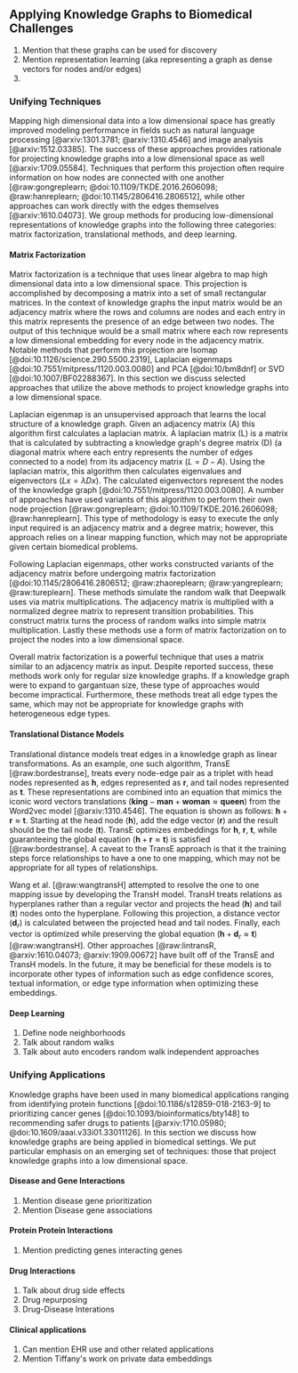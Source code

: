 ## Applying Knowledge Graphs to Biomedical Challenges

1. Mention that these graphs can be used for discovery
2. Mention representation learning (aka representing a graph as dense vectors for nodes and/or edges)
3. 

### Unifying Techniques

Mapping high dimensional data into a low dimensional space has greatly improved modeling performance in fields such as natural language processing [@arxiv:1301.3781; @arxiv:1310.4546] and image analysis [@arxiv:1512.03385].
The success of these approaches provides rationale for projecting knowledge graphs into a low dimensional space as well [@arxiv:1709.05584].
Techniques that perform this projection often require information on how nodes are connected with one another [@raw:gongreplearn; @doi:10.1109/TKDE.2016.2606098; @raw:hanreplearn; @doi:10.1145/2806416.2806512], while other approaches can work directly with the edges themselves [@arxiv:1610.04073].
We group methods for producing low-dimensional representations of knowledge graphs into the following three categories: matrix factorization, translational methods, and deep learning.

#### Matrix Factorization

Matrix factorization is a technique that uses linear algebra to map high dimensional data into a low dimensional space.
This projection is accomplished by decomposing a matrix into a set of small rectangular matrices.
In the context of knowledge graphs the input matrix would be an adjacency matrix where the rows and columns are nodes and each entry in this matrix represents the presence of an edge between two nodes.
The output of this technique would be a small matrix where each row represents a low dimensional embedding for every node in the adjacency matrix.
Notable methods that perform this projection are Isomap [@doi:10.1126/science.290.5500.2319], Laplacian eigenmaps [@doi:10.7551/mitpress/1120.003.0080] and PCA [@doi:10/bm8dnf] or SVD [@doi:10.1007/BF02288367].
In this section we discuss selected approaches that utilize the above methods to project knowledge graphs into a low dimensional space.

Laplacian eigenmap is an unsupervised approach that learns the local structure of a knowledge graph.
Given an adjacency matrix (A) this algorithm first calculates a laplacian matrix.
A laplacian matrix (L) is a matrix that is calculated by subtracting a knowledge graph's degree matrix (D) (a diagonal matrix where each entry represents the number of edges connected to a node) from its adjacency matrix ($L = D-A$).
Using the laplacian matrix, this algorithm then calculates eigenvalues and eigenvectors ($Lx = \lambda Dx$).
The calculated eigenvectors represent the nodes of the knowledge graph [@doi:10.7551/mitpress/1120.003.0080].
A number of approaches have used variants of this algorithm to perform their own node projection [@raw:gongreplearn; @doi:10.1109/TKDE.2016.2606098; @raw:hanreplearn].
This type of methodology is easy to execute the only input required is an adjacency matrix and a degree matrix; however, this approach relies on a linear mapping function, which may not be appropriate given certain biomedical problems.

Following Laplacian eigenmaps, other works constructed variants of the adjacency matrix before undergoing matrix factorization [@doi:10.1145/2806416.2806512; @raw:zhaoreplearn; @raw:yangreplearn; @raw:tureplearn].
These methods simulate the random walk that Deepwalk uses via matrix multiplications.
The adjacency matrix is multiplied with a normalized degree matrix to represent transition probabilities.
This construct matrix turns the process of random walks into simple matrix multiplication.
Lastly these methods use a form of matrix factorization on to project the nodes into a low dimensional space.

Overall matrix factorization is a powerful technique that uses a matrix similar to an adjacency matrix as input.
Despite reported success, these methods work only for regular size knowledge graphs.
If a knowledge graph were to expand to gargantuan size, these type of approaches would become impractical.
Furthermore, these methods treat all edge types the same, which may not be appropriate for knowledge graphs with heterogeneous edge types.

#### Translational Distance Models

Translational distance models treat edges in a knowledge graph as linear transformations.
As an example, one such algorithm, TransE [@raw:bordestranse], treats every node-edge pair as a triplet with head nodes represented as $\textbf{h}$, edges represented as $\textbf{r}$, and tail nodes represented as $\textbf{t}$.
These representations are combined into an equation that mimics the iconic word vectors translations ($\textbf{king} - \textbf{man} + \textbf{woman} \approx \textbf{queen}$) from the Word2vec model [@arxiv:1310.4546].
The equation is shown as follows: $\textbf{h} + \textbf{r} \approx \textbf{t}$.
Starting at the head node ($\textbf{h}$), add the edge vector ($\textbf{r}$) and the result should be the tail node ($\textbf{t}$).
TransE optimizes embeddings for $\textbf{h}$, $\textbf{r}$, $\textbf{t}$, while guaranteeing the global equation ($\textbf{h} + \textbf{r} \approx \textbf{t}$) is satisfied [@raw:bordestranse].
A caveat to the TransE approach is that it the training steps force relationships to have a one to one mapping, which may not be appropriate for all types of relationships.

Wang et al. [@raw:wangtransH] attempted to resolve the one to one mapping issue by developing the TransH model.
TransH treats relations as hyperplanes rather than a regular vector and projects the head ($\textbf{h}$) and tail ($\textbf{t}$) nodes onto the hyperplane.
Following this projection, a distance vector ($\textbf{d}_{r}$) is calculated between the projected head and tail nodes.
Finally, each vector is optimized while preserving the global equation ($\textbf{h} + \textbf{d}_{r} \approx \textbf{t}$) [@raw:wangtransH].
Other approaches [@raw:lintransR, @arxiv:1610.04073; @arxiv:1909.00672] have built off of the TransE and TransH models. 
In the future, it may be beneficial for these models is to incorporate other types of information such as edge confidence scores, textual information, or edge type information when optimizing these embeddings.

#### Deep Learning

1. Define node neighborhoods
2. Talk about random walks 
3. Talk about auto encoders random walk independent approaches 

### Unifying Applications

Knowledge graphs have been used in many biomedical applications ranging from identifying protein functions [@doi:10.1186/s12859-018-2163-9] to prioritizing cancer genes [@doi:10.1093/bioinformatics/bty148] to recommending safer drugs to patients [@arxiv:1710.05980; @doi:10.1609/aaai.v33i01.33011126].
In this section we discuss how knowledge graphs are being applied in biomedical settings. 
We put particular emphasis on an emerging set of techniques: those that project knowledge graphs into a low dimensional space.

#### Disease and Gene Interactions

1. Mention disease gene prioritization
2. Mention Disease gene associations

#### Protein Protein Interactions

1. Mention predicting genes interacting genes

#### Drug Interactions

1. Talk about drug side effects
2. Drug repurposing
3. Drug-Disease Interations

#### Clinical applications

1. Can mention EHR use and other related applications
2. Mention Tiffany's work on private data embeddings
